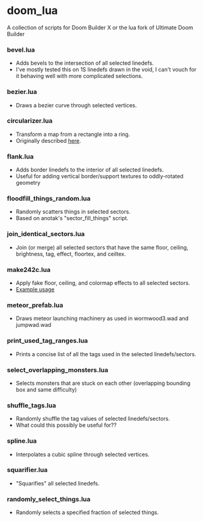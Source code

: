 # doom_lua
A collection of scripts for Doom Builder X or the lua fork of Ultimate Doom Builder

### bevel.lua

* Adds bevels to the intersection of all selected linedefs.
* I've mostly tested this on 1S linedefs drawn in the void, I can't vouch for it behaving well with more complicated selections.

### bezier.lua

* Draws a bezier curve through selected vertices.

### circularizer.lua

* Transform a map from a rectangle into a ring.
* Originally described [here](https://rbkz.blogspot.com/2020/05/circularizer-lua.html).

### flank.lua

* Adds border linedefs to the interior of all selected linedefs.
* Useful for adding vertical border/support textures to oddly-rotated geometry

### floodfill_things_random.lua

* Randomly scatters things in selected sectors.
* Based on anotak's "sector_fill_things" script.

### join_identical_sectors.lua

* Join (or merge) all selected sectors that have the same floor, ceiling, brightness, tag, effect, floortex, and ceiltex.

### make242c.lua

* Apply fake floor, ceiling, and colormap effects to all selected sectors.
* [Example usage](https://youtu.be/Vpt8MCL1u7U)

### meteor_prefab.lua

* Draws meteor launching machinery as used in wormwood3.wad and jumpwad.wad

### print_used_tag_ranges.lua

* Prints a concise list of all the tags used in the selected linedefs/sectors.

### select_overlapping_monsters.lua

* Selects monsters that are stuck on each other (overlapping bounding box and same difficulty)

### shuffle_tags.lua

* Randomly shuffle the tag values of selected linedefs/sectors.
* What could this possibly be useful for??

### spline.lua

* Interpolates a cubic spline through selected vertices.

### squarifier.lua

* "Squarifies" all selected linedefs.

### randomly_select_things.lua

* Randomly selects a specified fraction of selected things.
